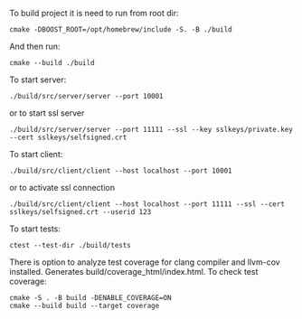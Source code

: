 To build project it is need to run from root dir:
```
cmake -DBOOST_ROOT=/opt/homebrew/include -S. -B ./build
```

And then run:
```
cmake --build ./build
```
To start server:
```
./build/src/server/server --port 10001
```
or to start ssl server
```
./build/src/server/server --port 11111 --ssl --key sslkeys/private.key --cert sslkeys/selfsigned.crt
```

To start client:
```
./build/src/client/client --host localhost --port 10001
```
or to activate ssl connection
```
./build/src/client/client --host localhost --port 11111 --ssl --cert sslkeys/selfsigned.crt --userid 123
```

To start tests:
```
ctest --test-dir ./build/tests
```

There is option to analyze test coverage for clang compiler and llvm-cov installed. Generates build/coverage_html/index.html. To check test coverage:
```
cmake -S . -B build -DENABLE_COVERAGE=ON
cmake --build build --target coverage
```